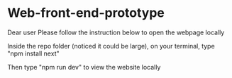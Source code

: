 # Web-front-end-prototype

Dear user
Please follow the instruction below to open the webpage locally

Inside the repo folder (noticed it could be large), on your terminal, type "npm install next"

Then type "npm run dev" to view the website locally
